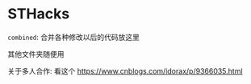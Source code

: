 # STHacks

`combined`: 合并各种修改以后的代码放这里

其他文件夹随便用



关于多人合作: 看这个 https://www.cnblogs.com/idorax/p/9366035.html





